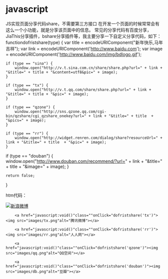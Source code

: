 # javascript 

JS实现页面分享代码share，不需要第三方接口
在开发一个页面的时候常常会有这么一个小功能，就是分享该页面中的信息。
常见的分享代码有百度分享， JiaThis分享插件，bshare分享插件等，我主要分享一下自定义分享代码，如下：
functiondofristshare(type) {
    var title = encodeURIComponent("新年快乐,马年吉祥");
    var link = encodeURIComponent('http://www.baidu.com');
    var image = encodeURIComponent('http://www.baidu.com/img/bdlogo.gif');

    if (type == "sina") {
        window.open("http://v.t.sina.com.cn/share/share.php?url=" + link + "&title=" + title + "&content=utf8&pic=" + image);
    }

    if (type == "tx") {
        window.open("http://v.t.qq.com/share/share.php?url=" + link + "&title=" + title + "&pic=" + image);
    }

    if (type == "qzone") {
        window.open("http://sns.qzone.qq.com/cgi-bin/qzshare/cgi_qzshare_onekey?url=" + link + "&title=" + title  + "&pics=" + image);
    }

    if (type == "rr") {
        window.open("http://widget.renren.com/dialog/share?resourceUrl=" + link + "&title=" + title  + "&pic=" + image);
    }

   if (type == "douban") {
        window.open("http://www.douban.com/recommend/?url=" + link + "&title=" + title + "&image=" + image);
    }

    return false;

}
 
htm代码：
<div class="share_top_style">
        <a href="javascript:void()"class=""onClick="dofristshare('sina')"><img src="images/sina.png"alt="新浪微博"></a>

        <a href="javascript:void()"class=""onClick="dofristshare('tx')"><img src="images/tx.png"alt="腾讯微博"></a>

        <a href="javascript:void()"class=""onClick="dofristshare('rr')"><img src="images/rr.png"alt="人人网"></a>

        <a href="javascript:void()"class=""onClick="dofristshare('qzone')"><img src="images/qq.png"alt="QQ空间"></a>

        <a href="javascript:void()"class=""onClick="dofristshare('douban')"><img src="images/db.png"alt="豆瓣"></a>
 </div>
 
